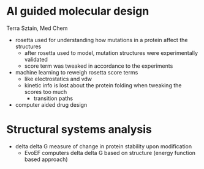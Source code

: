# AI guided molecular design
Terra Sztain, Med Chem
- rosetta used for understanding how mutations in a protein affect the structures 
	- after rosetta used to model, mutation structures were experimentally validated
	- score term was tweaked in accordance to the experiments
- machine learning to reweigh rosetta score terms 
	- like electrostatics and vdw
	- kinetic info is lost about the protein folding when tweaking the scores too much 
		- transition paths
- computer aided drug design 

# Structural systems analysis 
- delta delta G measure of change in protein stability upon modification 
	- EvoEF computers delta delta G based on structure (energy function based approach)
